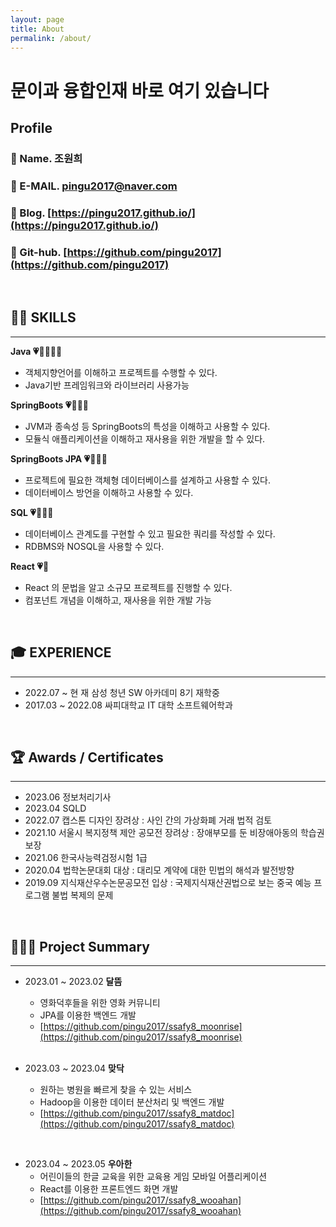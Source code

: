 ```yaml
---
layout: page
title: About
permalink: /about/
---
```


# 문이과 융합인재 바로 여기 있습니다

## Profile

### 🐧 Name. 조원희

### 📧 E-MAIL. pingu2017@naver.com

### 💬 Blog. [https://pingu2017.github.io/](https://pingu2017.github.io/)

### 💾 Git-hub. [https://github.com/pingu2017](https://github.com/pingu2017)

<br>

## 👨‍💻 **SKILLS**

---

**Java 💗🧡💛💚💙**

- 객체지향언어를 이해하고 프로젝트를 수행할 수 있다.
- Java기반 프레임워크와 라이브러리 사용가능

**SpringBoots 💗🧡💛💚**

- JVM과 종속성 등 SpringBoots의 특성을 이해하고 사용할 수 있다.
- 모듈식 애플리케이션을 이해하고 재사용을 위한 개발을 할 수 있다.

**SpringBoots JPA 💗🧡💛💚**

- 프로젝트에 필요한 객체형 데이터베이스를 설계하고 사용할 수 있다.
- 데이터베이스 방언을 이해하고 사용할 수 있다.

**SQL 💗🧡💛💚**

- 데이터베이스 관계도를 구현할 수 있고 필요한 쿼리를 작성할 수 있다.
- RDBMS와 NOSQL을 사용할 수 있다.

**React 💗🧡**

- React 의 문법을 알고 소규모 프로젝트를 진행할 수 있다.
- 컴포넌트 개념을 이해하고, 재사용을 위한 개발 가능

<br>

## 🎓 EXPERIENCE

---

- 2022.07 ~ 현 재 삼성 청년 SW 아카데미 8기 재학중
- 2017.03 ~ 2022.08 싸피대학교 IT 대학 소프트웨어학과

<br>

## 🏆 Awards / Certificates

---

- 2023.06 정보처리기사
- 2023.04 SQLD
- 2022.07 캡스톤 디자인 장려상 : 사인 간의 가상화폐 거래 법적 검토
- 2021.10 서울시 복지정책 제안 공모전 장려상 : 장애부모를 둔 비장애아동의 학습권 보장
- 2021.06 한국사능력검정시험 1급
- 2020.04 법학논문대회 대상 : 대리모 계약에 대한 민법의 해석과 발전방향
- 2019.09 지식재산우수논문공모전 입상 : 국제지식재산권법으로 보는 중국 예능 프로그램 불법
  복제의 문제

<br>

## 👨🏻‍💻 Project Summary

---

- 2023.01 ~ 2023.02 **달뜸**

  - 영화덕후들을 위한 영화 커뮤니티
  - JPA를 이용한 백엔드 개발
  - [https://github.com/pingu2017/ssafy8_moonrise](https://github.com/pingu2017/ssafy8_moonrise)

  <br>

- 2023.03 ~ 2023.04 **맞닥**

  - 원하는 병원을 빠르게 찾을 수 있는 서비스
  - Hadoop을 이용한 데이터 분산처리 및 백엔드 개발
  - [https://github.com/pingu2017/ssafy8_matdoc](https://github.com/pingu2017/ssafy8_matdoc)

<br>

- 2023.04 ~ 2023.05 **우아한**
  - 어린이들의 한글 교육을 위한 교육용 게임 모바일 어플리케이션
  - React를 이용한 프론트엔드 화면 개발
  - [https://github.com/pingu2017/ssafy8_wooahan](https://github.com/pingu2017/ssafy8_wooahan)
